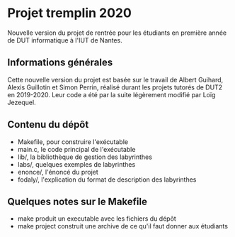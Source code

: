 # Projet tremplin 2020

Nouvelle version du projet de rentrée pour les étudiants en première année de DUT informatique à l'IUT de Nantes.

## Informations générales

Cette nouvelle version du projet est basée sur le travail de Albert Guihard, Alexis Guillotin et Simon Perrin, réalisé durant les projets tutorés de DUT2 en 2019-2020. Leur code a été par la suite légèrement modifié par Loïg Jezequel.

## Contenu du dépôt

* Makefile, pour construire l'exécutable
* main.c, le code principal de l'exécutable
* lib/, la bibliothèque de gestion des labyrinthes
* labs/, quelques exemples de labyrinthes
* enonce/, l'énoncé du projet
* fodaly/, l'explication du format de description des labyrinthes

## Quelques notes sur le Makefile

* make produit un executable avec les fichiers du dépôt
* make project construit une archive de ce qu'il faut donner aux étudiants

